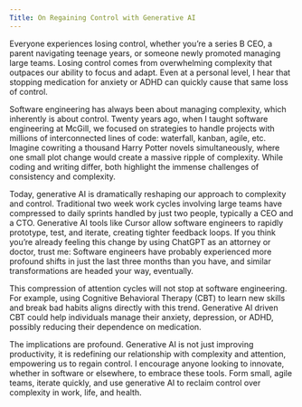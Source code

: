 ```yaml
---
Title: On Regaining Control with Generative AI
---
```


Everyone experiences losing control, whether you’re a series B CEO, a parent navigating teenage years, or someone newly promoted managing large teams. Losing control comes from overwhelming complexity that outpaces our ability to focus and adapt. Even at a personal level, I hear that stopping medication for anxiety or ADHD can quickly cause that same loss of control.

Software engineering has always been about managing complexity, which inherently is about control. Twenty years ago, when I taught software engineering at McGill, we focused on strategies to handle projects with millions of interconnected lines of code: waterfall, kanban, agile, etc. Imagine cowriting a thousand Harry Potter novels simultaneously, where one small plot change would create a massive ripple of complexity. While coding and writing differ, both highlight the immense challenges of consistency and complexity.

Today, generative AI is dramatically reshaping our approach to complexity and control. Traditional two week work cycles involving large teams have compressed to daily sprints handled by just two people, typically a CEO and a CTO. Generative AI tools like Cursor allow software engineers to rapidly prototype, test, and iterate, creating tighter feedback loops. If you think you’re already feeling this change by using ChatGPT as an attorney or doctor, trust me: Software engineers have probably experienced more profound shifts in just the last three months than you have, and similar transformations are headed your way, eventually.

This compression of attention cycles will not stop at software engineering. For example, using Cognitive Behavioral Therapy (CBT) to learn new skills and break bad habits aligns directly with this trend. Generative AI driven CBT could help individuals manage their anxiety, depression, or ADHD, possibly reducing their dependence on medication.

The implications are profound. Generative AI is not just improving productivity, it is redefining our relationship with complexity and attention, empowering us to regain control. I encourage anyone looking to innovate, whether in software or elsewhere, to embrace these tools. Form small, agile teams, iterate quickly, and use generative AI to reclaim control over complexity in work, life, and health.